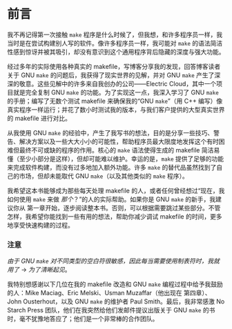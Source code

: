 # 前言

我不再记得第一次接触 `make` 程序是什么时候了，但我想，和许多程序员一样，我当时是在尝试构建别人写的软件。像许多程序员一样，我可能对 `make` 的语法简洁性感到惊讶并被其吸引，却没有意识到这个通用程序背后隐藏的深度与强大功能。

经过多年的实际使用各种真实的 makefile，写博客分享我的发现，回答博客读者关于 GNU `make` 的问题后，我获得了现实世界的见解，并对 GNU `make` 产生了深深的敬意。这些见解中的许多来自我创办的公司——Electric Cloud，其中一个项目就是完全复制 GNU `make` 的功能。为了实现这一点，我深入学习了 GNU `make` 的手册；编写了无数个测试 makefile 来确保我的“GNU `make`”（用 C++ 编写）像真实程序一样运行；并花了数小时测试我的版本，与我们客户提供的大型真实世界的 makefile 进行对比。

从我使用 GNU `make` 的经验中，产生了我写书的想法，目的是分享一些技巧、警告、解决方案以及一些大大小小的可能性，帮助程序员最大限度地发挥这个有时困难但最终不可或缺的程序的作用。核心的 `make` 语法使得生成的 makefile 简洁易懂（至少小部分是这样），但却可能难以维护。幸运的是，`make` 提供了足够的功能来完成软件构建，而没有过多地加入额外功能。许多 `make` 的替代品虽然找到了自己的市场，但却未能取代 GNU `make`（以及其他类似的 `make` 程序）。

我希望这本书能够成为那些每天处理 makefile 的人，或者任何曾经想过“现在，我如何使用 `make` 来做 *那个*？”的人的实际帮助。如果你是 GNU `make` 的新手，我建议你从 第一章开始，逐步阅读整本书。否则，可以根据需要跳过某些部分。不管怎样，我希望你能找到一些有用的想法，帮助你减少调试 makefile 的时间，更多地享受快速构建的过程。

### 注意

*由于 GNU `make` 对不同类型的空白符很敏感，因此每当需要使用制表符时，我就用了* → *为了清晰起见*。

我特别想感谢以下几位在我的 makefile 改造和 GNU `make` 编程过程中给予我鼓励的人：Mike Maciag、Eric Melski、Usman Muzaffar（他出现在 第四章）、John Ousterhout，以及 GNU `make` 的维护者 Paul Smith。最后，我非常感激 No Starch Press 团队，他们在我突然给他们发邮件提议出版关于 GNU `make` 的书时，毫不犹豫地答应了；他们是一个非常棒的合作团队。
